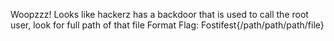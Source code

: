 Woopzzz! Looks like hackerz has a backdoor that is used to call the root user, look for full path of that file Format Flag: Fostifest{/path/path/path/file}
